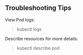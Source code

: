 ## Troubleshooting Tips

View Pod logs:
> kubectl logs <pod-name>

Describe resources for more details:
> kubectl describe pod <pod-name>